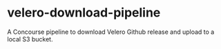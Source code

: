 # velero-download-pipeline

A Concourse pipeline to download Velero Github release and upload to a local S3 bucket.